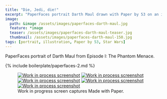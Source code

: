 ```yaml
---
title: "Die, Jedi, die!"
excerpt: "PaperFaces portrait Darth Maul drawn with Paper by 53 on an iPad."
image: 
  path: &image /assets/images/paperfaces-darth-maul.jpg 
  feature: *image
  teaser: /assets/images/paperfaces-darth-maul-teaser.jpg
  thumbnail: /assets/images/paperfaces-darth-maul-150.jpg
tags: [portrait, illustration, Paper by 53, Star Wars]
---
```


PaperFaces portrait of Darth Maul from Episode I: The Phantom Menace.

{% include boilerplate/paperfaces-2.md %}

<figure class="third">
	<a href="{{ site.url }}/assets/images/paperfaces-darth-maul-process-1-lg.jpg"><img src="{{ site.url }}/assets/images/paperfaces-darth-maul-process-1-600.jpg" alt="Work in process screenshot"></a>
	<a href="{{ site.url }}/assets/images/paperfaces-darth-maul-process-2-lg.jpg"><img src="{{ site.url }}/assets/images/paperfaces-darth-maul-process-2-600.jpg" alt="Work in process screenshot"></a>
	<a href="{{ site.url }}/assets/images/paperfaces-darth-maul-process-3-lg.jpg"><img src="{{ site.url }}/assets/images/paperfaces-darth-maul-process-3-600.jpg" alt="Work in process screenshot"></a>
	<a href="{{ site.url }}/assets/images/paperfaces-darth-maul-process-4-lg.jpg"><img src="{{ site.url }}/assets/images/paperfaces-darth-maul-process-4-600.jpg" alt="Work in process screenshot"></a>
	<a href="{{ site.url }}/assets/images/paperfaces-darth-maul-process-5-lg.jpg"><img src="{{ site.url }}/assets/images/paperfaces-darth-maul-process-5-600.jpg" alt="Work in process screenshot"></a>
	<figcaption>Work in progress screen captures Made with Paper.</figcaption>
</figure>
